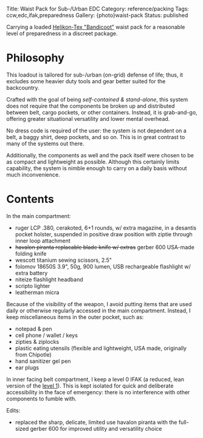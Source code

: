 Title: Waist Pack for Sub-/Urban EDC
Category: reference/packing
Tags: ccw,edc,ifak,preparedness
Gallery: {photo}waist-pack
Status: published

Carrying a loaded [Helikon-Tex "Bandicoot"](https://www.helikon-tex.us/bandicoot-waist-pack-cordura.html) waist pack for a reasonable level of preparedness in a discreet package.

# Philosophy 

This loadout is tailored for sub-/urban (on-grid) defense of life; thus, it excludes some heavier duty tools and gear better suited for the backcountry.

Crafted with the goal of being *self-contained & stand-alone*, this system does not require that the components be broken up and distributed between belt, cargo pockets, or other containers. Instead, it is grab-and-go, offering greater situational versatility and lower mental overhead. 

No dress code is required of the user: the system is not dependent on a belt, a baggy shirt, deep pockets, and so on. This is in great contrast to many of the systems out there. 

Additionally, the components as well and the pack itself were chosen to be as compact and lightweight as possible. Although this certainly limits capability, the system is nimble enough to carry on a daily basis without much inconvenience. 


# Contents

In the main compartment:

- ruger LCP .380, cerakoted, 6+1 rounds, w/ extra magazine, in a desantis pocket holster, suspended in positive draw position with ziptie through inner loop attachment
- <span style="text-decoration: line-through;">havalon piranta replacable blade knife w/ extras</span> gerber 600 USA-made folding knife 
- wescott titanium sewing scissors, 2.5"
- folomov 18650S 3.9", 50g, 900 lumen, USB rechargeable flashlight w/ extra battery
- niteize flashlight headband
- scripto lighter
- leatherman micra

Because of the visibility of the weapon, I avoid putting items that are used daily or otherwise regularly accessed  in the main compartment. Instead, I keep miscellaneous items in the outer pocket, such as:

- notepad & pen
- cell phone / wallet / keys
- zipties & ziplocks
- plastic eating utensils (flexible and lightweight, USA made, originally from Chipotle)
- hand sanitizer gel pen
- ear plugs

In inner facing belt compartment, I keep a level 0 IFAK (a reduced, lean version of the [level 1](/level-1-first-aid-kit.html)). This is kept isolated for quick and deliberate accessibility in the face of emergency: there is no interference with other components to fumble with. 

Edits: 
- replaced the sharp, delicate, limited use havalon piranta with the full-sized gerber 600 for improved utility and versatility choice 
